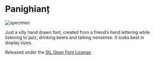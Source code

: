 # Panighianț

![specimen](https://user-images.githubusercontent.com/61617801/115964032-2356cd00-a52b-11eb-8e0e-7dcbe6e3ed12.png)

Just a silly hand drawn font, created from a friend’s hand lettering while listening to jazz, drinking beers and talking nonsense. It looks best in display sizes.

Released under the [SIL Open Font License](https://choosealicense.com/licenses/ofl-1.1/).

